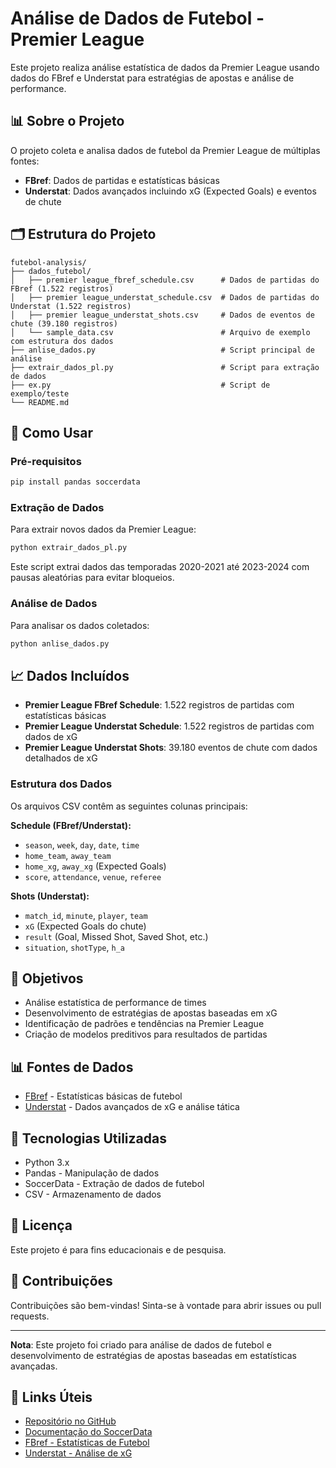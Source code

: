 # Análise de Dados de Futebol - Premier League

Este projeto realiza análise estatística de dados da Premier League usando dados do FBref e Understat para estratégias de apostas e análise de performance.

## 📊 Sobre o Projeto

O projeto coleta e analisa dados de futebol da Premier League de múltiplas fontes:
- **FBref**: Dados de partidas e estatísticas básicas
- **Understat**: Dados avançados incluindo xG (Expected Goals) e eventos de chute

## 🗂️ Estrutura do Projeto

```
futebol-analysis/
├── dados_futebol/
│   ├── premier league_fbref_schedule.csv      # Dados de partidas do FBref (1.522 registros)
│   ├── premier league_understat_schedule.csv  # Dados de partidas do Understat (1.522 registros)
│   ├── premier league_understat_shots.csv     # Dados de eventos de chute (39.180 registros)
│   └── sample_data.csv                        # Arquivo de exemplo com estrutura dos dados
├── anlise_dados.py                            # Script principal de análise
├── extrair_dados_pl.py                        # Script para extração de dados
├── ex.py                                      # Script de exemplo/teste
└── README.md
```

## 🚀 Como Usar

### Pré-requisitos

```bash
pip install pandas soccerdata
```

### Extração de Dados

Para extrair novos dados da Premier League:

```python
python extrair_dados_pl.py
```

Este script extrai dados das temporadas 2020-2021 até 2023-2024 com pausas aleatórias para evitar bloqueios.

### Análise de Dados

Para analisar os dados coletados:

```python
python anlise_dados.py
```

## 📈 Dados Incluídos

- **Premier League FBref Schedule**: 1.522 registros de partidas com estatísticas básicas
- **Premier League Understat Schedule**: 1.522 registros de partidas com dados de xG
- **Premier League Understat Shots**: 39.180 eventos de chute com dados detalhados de xG

### Estrutura dos Dados

Os arquivos CSV contêm as seguintes colunas principais:

**Schedule (FBref/Understat):**
- `season`, `week`, `day`, `date`, `time`
- `home_team`, `away_team`
- `home_xg`, `away_xg` (Expected Goals)
- `score`, `attendance`, `venue`, `referee`

**Shots (Understat):**
- `match_id`, `minute`, `player`, `team`
- `xG` (Expected Goals do chute)
- `result` (Goal, Missed Shot, Saved Shot, etc.)
- `situation`, `shotType`, `h_a`

## 🎯 Objetivos

- Análise estatística de performance de times
- Desenvolvimento de estratégias de apostas baseadas em xG
- Identificação de padrões e tendências na Premier League
- Criação de modelos preditivos para resultados de partidas

## 📊 Fontes de Dados

- [FBref](https://fbref.com/) - Estatísticas básicas de futebol
- [Understat](https://understat.com/) - Dados avançados de xG e análise tática

## 🔧 Tecnologias Utilizadas

- Python 3.x
- Pandas - Manipulação de dados
- SoccerData - Extração de dados de futebol
- CSV - Armazenamento de dados

## 📝 Licença

Este projeto é para fins educacionais e de pesquisa.

## 🤝 Contribuições

Contribuições são bem-vindas! Sinta-se à vontade para abrir issues ou pull requests.

---

**Nota**: Este projeto foi criado para análise de dados de futebol e desenvolvimento de estratégias de apostas baseadas em estatísticas avançadas.

## 🔗 Links Úteis

- [Repositório no GitHub](https://github.com/marcosweis/futebol-analysis)
- [Documentação do SoccerData](https://soccerdata.readthedocs.io/)
- [FBref - Estatísticas de Futebol](https://fbref.com/)
- [Understat - Análise de xG](https://understat.com/)
